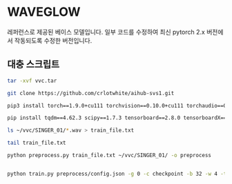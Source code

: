 # WAVEGLOW

레퍼런스로 제공된 베이스 모델입니다.
일부 코드를 수정하여 최신 pytorch 2.x 버전에서 작동되도록 수정한 버전입니다.


## 대충 스크립트
```bash
tar -xvf vvc.tar

git clone https://github.com/crlotwhite/aihub-svs1.git

pip3 install torch==1.9.0+cu111 torchvision==0.10.0+cu111 torchaudio==0.9.0 -f https://download.pytorch.org/whl/torch_stable.html

pip install tqdm==4.62.3 scipy==1.7.3 tensorboard==2.8.0 tensorboardX==2.4.1 librosa==0.8.1 pyworld==0.3.0

ls ~/vvc/SINGER_01/*.wav > train_file.txt

tail train_file.txt

python preprocess.py train_file.txt ~/vvc/SINGER_01/ -o preprocess


python train.py preprocess/config.json -g 0 -c checkpoint -b 32 -w 4 -t 4 --log log -lv

```